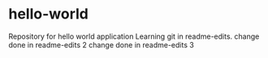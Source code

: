# hello-world
Repository for hello world application
Learning git in readme-edits.
change done in readme-edits 2
change done in readme-edits 3
